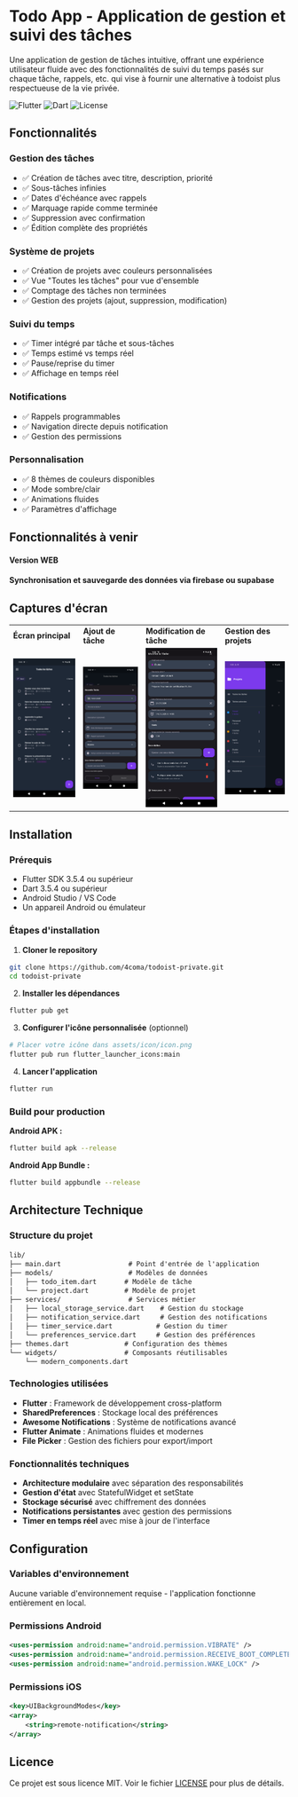 # Todo App - Application de gestion et suivi des tâches

Une application de gestion de tâches intuitive, offrant une expérience utilisateur fluide avec des fonctionnalités de suivi du temps pasés sur chaque tâche, rappels, etc. qui vise à fournir une alternative à todoist plus respectueuse de la vie privée.

![Flutter](https://img.shields.io/badge/Flutter-3.5.4-blue?style=for-the-badge&logo=flutter)
![Dart](https://img.shields.io/badge/Dart-3.5.4-blue?style=for-the-badge&logo=dart)
![License](https://img.shields.io/badge/License-MIT-green?style=for-the-badge)

## Fonctionnalités

### Gestion des tâches
- ✅ Création de tâches avec titre, description, priorité
- ✅ Sous-tâches infinies
- ✅ Dates d'échéance avec rappels
- ✅ Marquage rapide comme terminée
- ✅ Suppression avec confirmation
- ✅ Édition complète des propriétés

### Système de projets
- ✅ Création de projets avec couleurs personnalisées
- ✅ Vue "Toutes les tâches" pour vue d'ensemble
- ✅ Comptage des tâches non terminées
- ✅ Gestion des projets (ajout, suppression, modification)

### Suivi du temps
- ✅ Timer intégré par tâche et sous-tâches
- ✅ Temps estimé vs temps réel
- ✅ Pause/reprise du timer
- ✅ Affichage en temps réel

### Notifications
- ✅ Rappels programmables
- ✅ Navigation directe depuis notification
- ✅ Gestion des permissions

### Personnalisation
- ✅ 8 thèmes de couleurs disponibles
- ✅ Mode sombre/clair
- ✅ Animations fluides
- ✅ Paramètres d'affichage

## Fonctionnalités à venir

#### Version WEB
#### Synchronisation et sauvegarde des données via firebase ou supabase

## Captures d'écran

<div align="center">
  <table>
    <tr>
      <td><strong>Écran principal</strong></td>
      <td><strong>Ajout de tâche</strong></td>
      <td><strong>Modification de tâche</strong></td>
      <td><strong>Gestion des projets</strong></td>
    </tr>
    <tr>
      <td><img src="screenshots/liste.png" alt="Écran principal" width="200"></td>
      <td><img src="screenshots/ajout.png" alt="Ajout de tâche" width="200"></td>
      <td><img src="screenshots/modifications.png" alt="Modification de tâche" width="200"></td>
      <td><img src="screenshots/projets.png" alt="Gestion des projets" width="200"></td>
    </tr>
  </table>
</div>

## Installation

### Prérequis
- Flutter SDK 3.5.4 ou supérieur
- Dart 3.5.4 ou supérieur
- Android Studio / VS Code
- Un appareil Android ou émulateur

### Étapes d'installation

1. **Cloner le repository**
```bash
git clone https://github.com/4coma/todoist-private.git
cd todoist-private
```

2. **Installer les dépendances**
```bash
flutter pub get
```

3. **Configurer l'icône personnalisée** (optionnel)
```bash
# Placer votre icône dans assets/icon/icon.png
flutter pub run flutter_launcher_icons:main
```

4. **Lancer l'application**
```bash
flutter run
```

### Build pour production

**Android APK :**
```bash
flutter build apk --release
```

**Android App Bundle :**
```bash
flutter build appbundle --release
```

## Architecture Technique

### Structure du projet
```
lib/
├── main.dart                 # Point d'entrée de l'application
├── models/                   # Modèles de données
│   ├── todo_item.dart       # Modèle de tâche
│   └── project.dart         # Modèle de projet
├── services/                 # Services métier
│   ├── local_storage_service.dart    # Gestion du stockage
│   ├── notification_service.dart     # Gestion des notifications
│   ├── timer_service.dart           # Gestion du timer
│   └── preferences_service.dart     # Gestion des préférences
├── themes.dart              # Configuration des thèmes
└── widgets/                 # Composants réutilisables
    └── modern_components.dart
```

### Technologies utilisées
- **Flutter** : Framework de développement cross-platform
- **SharedPreferences** : Stockage local des préférences
- **Awesome Notifications** : Système de notifications avancé
- **Flutter Animate** : Animations fluides et modernes
- **File Picker** : Gestion des fichiers pour export/import

### Fonctionnalités techniques
- **Architecture modulaire** avec séparation des responsabilités
- **Gestion d'état** avec StatefulWidget et setState
- **Stockage sécurisé** avec chiffrement des données
- **Notifications persistantes** avec gestion des permissions
- **Timer en temps réel** avec mise à jour de l'interface

## Configuration

### Variables d'environnement
Aucune variable d'environnement requise - l'application fonctionne entièrement en local.

### Permissions Android
```xml
<uses-permission android:name="android.permission.VIBRATE" />
<uses-permission android:name="android.permission.RECEIVE_BOOT_COMPLETED" />
<uses-permission android:name="android.permission.WAKE_LOCK" />
```

### Permissions iOS
```xml
<key>UIBackgroundModes</key>
<array>
    <string>remote-notification</string>
</array>
```


## Licence

Ce projet est sous licence MIT. Voir le fichier [LICENSE](LICENSE) pour plus de détails.

